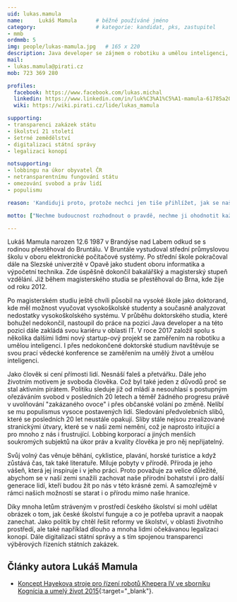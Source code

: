 ```yaml
---
uid: lukas.mamula
name:     Lukáš Mamula  	# běžně používáné jméno
category:                 	# kategorie: kandidat, pks, zastupitel
- mmb
ordmmb: 5
img: people/lukas-mamula.jpg   # 165 x 220
description: Java developer se zájmem o robotiku a umělou inteligenci, milovník přírody   	# kratký popis, max 160 znaků
mail:
- lukas.mamula@pirati.cz
mob: 723 369 280

profiles:
  facebook: https://www.facebook.com/lukas.michal
  linkedin: https://www.linkedin.com/in/luk%C3%A1%C5%A1-mamula-61785a20/
  wiki: https://wiki.pirati.cz/lide/lukas_mamula

supporting:
- transparenci zakázek státu
- školství 21 století
- šetrné zemědělství
- digitalizaci státní správy
- legalizaci konopí

notsupporting:
- lobbingu na úkor obyvatel ČR
- netransparentnímu fungování státu
- omezování svobod a práv lidí
- populismu

reason: 'Kandiduji proto, protože nechci jen tiše přihlížet, jak se naše republika vrací do rukou lidí, kteří nic měnit nechtějí a naopak nás vedou do historické propasti zapomnění.'

motto: ["Nechme budoucnost rozhodnout o pravdě, nechme ji ohodnotit každou pravdu podle vykonané práce a dosáhnutých úspěchů.", "Nikola Tesla"]

---
```

Lukáš Mamula narozen 12.6 1987 v Brandýse nad Labem odkud se s rodinou přestěhoval do Bruntálu. V Bruntále vystudoval střední průmyslovou školu v oboru elektronické počítačové systémy. Po střední škole pokračoval dále na Slezské univerzitě v Opavě jako student oboru informatika a výpočetní technika. Zde úspěšně dokončil bakalářšký a magisterský stupeň vzdělání. Již během magisterského studia se přestěhoval do Brna, kde žije od roku 2012.

Po magisterském studiu ještě chvíli působil na vysoké škole jako doktorand, kde měl možnost vyučovat vysokoškolské studenty a současně analyzovat nedostatky vysokoškolského systému. V průběhu doktorského studia, které bohužel nedokončil, nastoupil do práce na pozici Java developer a na této pozici dále zakládá svou kariéru v oblasti IT. V roce 2017 založil spolu s několika dalšími lidmi nový startup-ový projekt se zaměřením na robotiku a umělou inteligenci. I přes nedokončené doktorské studium navštěvuje se svou prací vědecké konference se zaměřením na umělý život a umělou inteligenci.

Jako člověk si cení přímosti lidí. Nesnáší faleš a přetvářku. Dále jeho životním motivem je svoboda člověka. Což byl také jeden z důvodů proč se stal aktivním pirátem. Politiku sleduje již od mládí a nesouhlasí s postupným ořezáváním svobod v posledních 20 letech a téměř žádného progresu právě v uvolňování "zakázaného ovoce" i přes občanské volání po změně. Nelíbí se mu populismus vysoce postavených lidí. Sledování předvolebních slibů, které se posledních 20 let neustále opakují. Sliby stále nejsou zrealizované stranickými útvary, které se v naši zemi nemění, což je naprosto iritující a pro mnoho z nás i frustrující. Lobbing korporací a jiných menších soukromých subjektů na úkor práv a kvality člověka je pro něj nepřijatelný.

Svůj volný čas věnuje běhání, cyklistice, plavání, horské turistice a když zůstává čas, tak také literatuře. Miluje pobyty v přírodě. Příroda je jeho vášeň, která jej inspiruje i v jeho práci. Proto považuje za velice důležité, abychom se v naší zemi snažili zachovat naše přírodní bohatství i pro další generace lidí, kteří budou žít po nás v této krásné zemi. A samozřejmě v rámci našich možností se starat i o přírodu mimo naše hranice.

Díky mnoha letům stráveným v prostředí českého školství si mohl udělat obrázek o tom, jak české školství funguje a co je potřeba upravit a naopak zanechat. Jako politik by chtěl řešit reformy ve školství, v oblasti životního prostředí, ale také například dlouho a mnoha lidmi očekávanou legalizaci konopí. Dále digitalizaci státní správy a s tím spojenou transparenci výběrových řízeních státních zakázek.

## Články autora Lukáš Mamula

* [Koncept Hayekova stroje pro řízení robotů Khepera IV ve sborníku Kognícia a umelý život 2015](
http://docplayer.net/2815863-Kognicia-a-umely-zivot-2015.html){:target="_blank"}.
